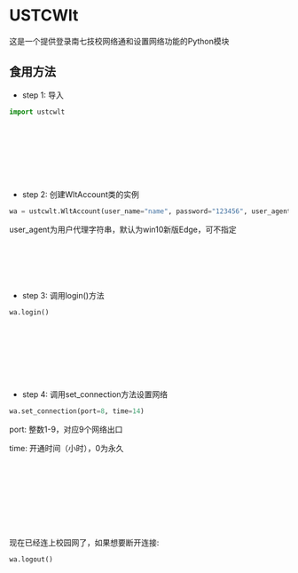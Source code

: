 # USTCWlt
这是一个提供登录南七技校网络通和设置网络功能的Python模块

## 食用方法
- step 1: 导入
```Python
import ustcwlt
```
<br/></br>
<br/></br>
<br/></br>
- step 2: 创建WltAccount类的实例
```Python
wa = ustcwlt.WltAccount(user_name="name", password="123456", user_agent="...")
```
user_agent为用户代理字符串，默认为win10新版Edge，可不指定
<br/></br>
<br/></br>
<br/></br>
- step 3: 调用login()方法
```Python
wa.login()
```
<br/></br>
<br/></br>
<br/></br>
- step 4: 调用set_connection方法设置网络
```Python
wa.set_connection(port=8, time=14)
```
port: 整数1-9，对应9个网络出口
 
time: 开通时间（小时），0为永久
  
<br/></br>
<br/></br>
<br/></br>
<br/></br>
现在已经连上校园网了，如果想要断开连接:
```Python
wa.logout()
```
